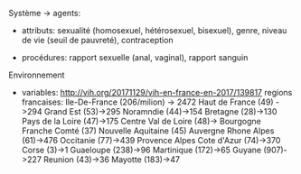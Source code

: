 Système 
-> agents:

- attributs:
sexualité (homosexuel, hétérosexuel, bisexuel), genre, niveau de vie (seuil de pauvreté), contraception 

- procédures:
rapport sexuelle (anal, vaginal), rapport sanguin


Environnement

- variables:
http://vih.org/20171129/vih-en-france-en-2017/139817
regions francaises: 
Ile-De-France (206/milion) -> 2472
Haut de France (49) ->294
Grand Est (53)->295
Noramndie (44)->154
Bretagne (28)->130
Pays de la Loire (47)->175
Centre Val de Loire (48)->
Bourgogne Franche Comté (37)
Nouvelle Aquitaine (45)
Auvergne Rhone Alpes (61)->476
Occitanie (77)->439
Provence Alpes Cote d'Azur (74)->370
Corse (3)->1
Guaeloupe (238)->96
Martinique (172)->65
Guyane (907)->227
Reunion (43)->36
Mayotte (183)->47
  



